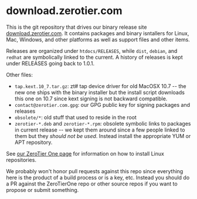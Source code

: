 download.zerotier.com
======

This is the git repository that drives our binary release site [download.zerotier.com](https://download.zerotier.com). It contains packages and binary isntallers for Linux, Mac, Windows, and other platforms as well as support files and other items.

Releases are organized under `htdocs/RELEASES`, while `dist`, `debian`, and `redhat` are symbolically linked to the current. A history of releases is kept under RELEASES going back to 1.0.1.

Other files:

 - `tap.kext.10_7.tar.gz`: zt# tap device driver for old MacOSX 10.7 -- the new one ships with the binary installer but the install script downloads this one on 10.7 since kext signing is not backward compatible.
 - `contact@zerotier.com.gpg`: our GPG public key for signing packages and releases
 - `obsolete/*`: old stuff that used to reside in the root
 - `zerotier-*.deb` and `zerotier-*.rpm`: obsolete symbolic links to packages in current release -- we kept them around since a few people linked to them but they *should not be used*. Instead install the appropriate YUM or APT repository.

See [our ZeroTier One page](https://www.zerotier.com/product-one.shtml) for information on how to install Linux repositories.

We probably won't honor pull requests against this repo since everything here is the product of a build process or is a key, etc. Instead you should do a PR against the ZeroTierOne repo or other source repos if you want to propose or submit something.
